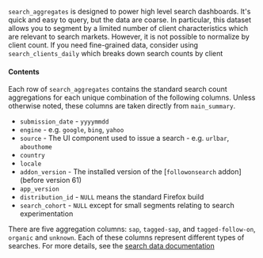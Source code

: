 `search_aggregates` is designed to power high level search dashboards.
It's quick and easy to query, but the data are coarse.
In particular, this dataset allows you to segment
by a limited number of client characteristics which are relevant to search markets.
However, it is not possible to normalize by client count.
If you need fine-grained data, consider using `search_clients_daily`
which breaks down search counts by client

#### Contents

Each row of `search_aggregates` contains
the standard search count aggregations
for each unique combination of the following columns.
Unless otherwise noted, these columns are taken directly from `main_summary`.

* `submission_date` - `yyyymmdd`
* `engine` - e.g. `google`, `bing`, `yahoo`
* `source` - The UI component used to issue a search - e.g. `urlbar`, `abouthome`
* `country`
* `locale`
* `addon_version` - The installed version of the [`followonsearch` addon] (before version 61)
* `app_version`
* `distribution_id` - `NULL` means the standard Firefox build
* `search_cohort` - `NULL` except for small segments relating to search experimentation

There are five aggregation columns:
`sap`, `tagged-sap`, and `tagged-follow-on`, `organic` and `unknown`.
Each of these columns represent different types of searches.
For more details, see the [search data documentation]

<!--
#### Further Reading
-->

[followonsearch addon]: https://github.com/mozilla/followonsearch
[search data documentation]: ../../search.md
